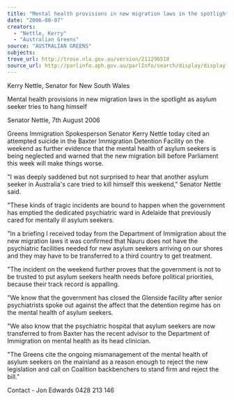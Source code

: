 ```yaml
---
title: "Mental health provisions in new migration laws in the spotlight as asylum seeker tries to hang himself."
date: "2006-08-07"
creators:
  - "Nettle, Kerry"
  - "Australian Greens"
source: "AUSTRALIAN GREENS"
subjects:
trove_url: http://trove.nla.gov.au/version/211296518
source_url: http://parlinfo.aph.gov.au/parlInfo/search/display/display.w3p;query=Id%3A%22media/pressrel/B0JK6%22
---
```


 Kerry Nettle, Senator for New South Wales 

 

 Mental health provisions in new migration laws in the  spotlight as asylum seeker tries to hang himself 

 

 Senator Nettle, 7th August 2006   

 Greens Immigration Spokesperson Senator Kerry Nettle today cited an attempted  suicide in the Baxter Immigration Detention Facility on the weekend as further  evidence that the mental health of asylum seekers is being neglected and warned that  the new migration bill before Parliament this week will make things worse.    

 "I was deeply saddened but not surprised to hear that another asylum seeker in  Australia's care tried to kill himself this weekend," Senator Nettle said.    

 "These kinds of tragic incidents are bound to happen when the government has  emptied the dedicated psychiatric ward in Adelaide that previously cared for mentally  ill asylum seekers.    

 "In a briefing I received today from the Department of Immigration about the new  migration laws it was confirmed that Nauru does not have the psychiatric facilities  needed for new asylum seekers arriving on our shores and they may have to be  transferred to a third country to get treatment.    

 "The incident on the weekend further proves that the government is not to be trusted  to put asylum seekers health needs before political priorities, because their track  record is appalling.    

 "We know that the government has closed the Glenside facility after senior  psychiatrists spoke out against the affect that the detention regime has on the mental  health of asylum seekers.    

 "We also know that the psychiatric hospital that asylum seekers are now transferred to  from Baxter has the recent advisor to the Department of Immigration on mental health  as its head clinician.    

 "The Greens cite the ongoing mismanagement of the mental health of asylum seekers  on the mainland as a reason enough to reject the new legislation and call on Coalition  backbenchers to stand firm and reject the bill."    

 Contact - Jon Edwards 0428 213 146 

